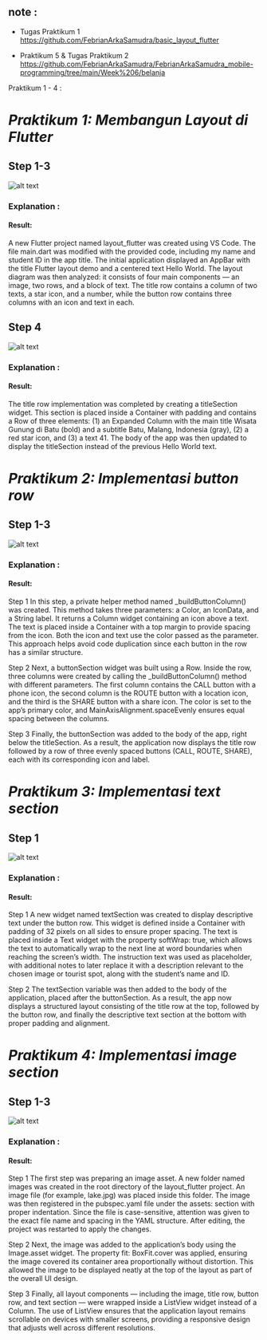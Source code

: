  ## note : 
- Tugas Praktikum 1
https://github.com/FebrianArkaSamudra/basic_layout_flutter

- Praktikum 5 & Tugas Praktikum 2
 https://github.com/FebrianArkaSamudra/FebrianArkaSamudra_mobile-programming/tree/main/Week%206/belanja


 
 Praktikum 1 - 4 :
 
 # *Praktikum 1: Membangun Layout di Flutter*
## **Step 1-3**
![alt text](img/P1_Langkah1-3.png)

### **Explanation :**
#### Result:
A new Flutter project named layout_flutter was created using VS Code. The file main.dart was modified with the provided code, including my name and student ID in the app title. The initial application displayed an AppBar with the title Flutter layout demo and a centered text Hello World. The layout diagram was then analyzed: it consists of four main components — an image, two rows, and a block of text. The title row contains a column of two texts, a star icon, and a number, while the button row contains three columns with an icon and text in each.

## **Step 4**
![alt text](img/P1_Langkah4.png)

### **Explanation :**
#### Result:
The title row implementation was completed by creating a titleSection widget. This section is placed inside a Container with padding and contains a Row of three elements: (1) an Expanded Column with the main title Wisata Gunung di Batu (bold) and a subtitle Batu, Malang, Indonesia (gray), (2) a red star icon, and (3) a text 41. The body of the app was then updated to display the titleSection instead of the previous Hello World text.

# *Praktikum 2: Implementasi button row*
## **Step 1-3**
![alt text](img/P2_Langkah1-3.png)

### **Explanation :**
#### Result:
Step 1
In this step, a private helper method named _buildButtonColumn() was created. This method takes three parameters: a Color, an IconData, and a String label. It returns a Column widget containing an icon above a text. The text is placed inside a Container with a top margin to provide spacing from the icon. Both the icon and text use the color passed as the parameter. This approach helps avoid code duplication since each button in the row has a similar structure.

Step 2
Next, a buttonSection widget was built using a Row. Inside the row, three columns were created by calling the _buildButtonColumn() method with different parameters. The first column contains the CALL button with a phone icon, the second column is the ROUTE button with a location icon, and the third is the SHARE button with a share icon. The color is set to the app’s primary color, and MainAxisAlignment.spaceEvenly ensures equal spacing between the columns.

Step 3
Finally, the buttonSection was added to the body of the app, right below the titleSection. As a result, the application now displays the title row followed by a row of three evenly spaced buttons (CALL, ROUTE, SHARE), each with its corresponding icon and label.

# *Praktikum 3: Implementasi text section*
## **Step 1**
![alt text](img/P3_Langkah1-2.png)

### **Explanation :**
#### Result:
Step 1
A new widget named textSection was created to display descriptive text under the button row. This widget is defined inside a Container with padding of 32 pixels on all sides to ensure proper spacing. The text is placed inside a Text widget with the property softWrap: true, which allows the text to automatically wrap to the next line at word boundaries when reaching the screen’s width. The instruction text was used as placeholder, with additional notes to later replace it with a description relevant to the chosen image or tourist spot, along with the student’s name and ID.

Step 2
The textSection variable was then added to the body of the application, placed after the buttonSection. As a result, the app now displays a structured layout consisting of the title row at the top, followed by the button row, and finally the descriptive text section at the bottom with proper padding and alignment.

# *Praktikum 4: Implementasi image section*
## **Step 1-3**
![alt text](img/P4_Langkah1-3.png)

### **Explanation :**
#### Result:
Step 1
The first step was preparing an image asset. A new folder named images was created in the root directory of the layout_flutter project. An image file (for example, lake.jpg) was placed inside this folder. The image was then registered in the pubspec.yaml file under the assets: section with proper indentation. Since the file is case-sensitive, attention was given to the exact file name and spacing in the YAML structure. After editing, the project was restarted to apply the changes.

Step 2
Next, the image was added to the application’s body using the Image.asset widget. The property fit: BoxFit.cover was applied, ensuring the image covered its container area proportionally without distortion. This allowed the image to be displayed neatly at the top of the layout as part of the overall UI design.

Step 3
Finally, all layout components — including the image, title row, button row, and text section — were wrapped inside a ListView widget instead of a Column. The use of ListView ensures that the application layout remains scrollable on devices with smaller screens, providing a responsive design that adjusts well across different resolutions.


